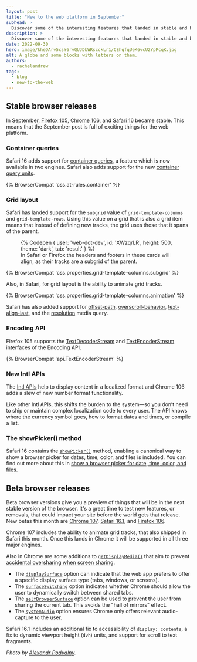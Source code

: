 ```yaml
---
layout: post
title: "New to the web platform in September"
subhead: >
  Discover some of the interesting features that landed in stable and beta web browsers during September 2022.
description: >
  Discover some of the interesting features that landed in stable and beta web browsers during September 2022.
date: 2022-09-30
hero: image/kheDArv5csY6rvQUJDbWRscckLr1/CEhqfqUeK6vcU2YpPcqK.jpg
alt: A globe and some blocks with letters on them.
authors:
  - rachelandrew
tags:
  - blog
  - new-to-the-web
---
```


## Stable browser releases

In September, [Firefox 105](https://developer.mozilla.org/docs/Mozilla/Firefox/Releases/105), [Chrome 106](https://developer.chrome.com/blog/new-in-chrome-106/), and [Safari 16](https://developer.apple.com/documentation/safari-release-notes/safari-16-release-notes) became stable. This means that the September post is full of exciting things for the web platform.

### Container queries

Safari 16 adds support for [container queries](/blog/has-with-cq-m105/), a feature which is now available in two engines. Safari also adds support for the new [container query units](https://www.bram.us/2021/09/21/css-container-queries-container-relative-lengths/). 

{% BrowserCompat 'css.at-rules.container' %}

### Grid layout

Safari has landed support for the `subgrid` value of `grid-template-columns` and `grid-template-rows`. Using this value on a grid that is also a grid item means that instead of defining new tracks, the grid uses those that it spans of the parent. 

<figure>
{% Codepen {
  user: 'web-dot-dev',
  id: 'XWzqrLR',
  height: 500,
  theme: 'dark',
  tab: 'result'
} %}

<figcaption>In Safari or Firefox the headers and footers in these cards will align, as their tracks are a subgrid of the parent.</figcaption>
</figure>

{% BrowserCompat 'css.properties.grid-template-columns.subgrid' %}

Also, in Safari, for grid layout is the ability to animate grid tracks. 

{% BrowserCompat 'css.properties.grid-template-columns.animation' %}

Safari has also added support for [offset-path](https://developer.mozilla.org/docs/Web/CSS/offset-path), [overscroll-behavior](https://developer.mozilla.org/docs/Web/CSS/overscroll-behavior), [text-align-last](https://developer.mozilla.org/docs/Web/CSS/text-align-last), and the [resolution](https://developer.mozilla.org/docs/Web/CSS/@media/resolution) media query.

### Encoding API

Firefox 105 supports the [TextDecoderStream](https://developer.mozilla.org/docs/Web/API/TextDecoderStream) and [TextEncoderStream](https://developer.mozilla.org/docs/Web/API/TextEncoderStream) interfaces of the Encoding API. 

{% BrowserCompat 'api.TextEncoderStream' %}

### New Intl APIs

The [Intl APIs](https://developer.mozilla.org/docs/Web/JavaScript/Reference/Global_Objects/Intl/NumberFormat) help to display content in a localized format and Chrome 106 adds a slew of new number format functionality.

Like other Intl APIs, this shifts the burden to the system—so you don’t need to ship or maintain complex localization code to every user. The API knows where the currency symbol goes, how to format dates and times, or compile a list.


### The showPicker() method

Safari 16 contains the [`showPicker()`](https://developer.mozilla.org/docs/Web/API/HTMLInputElement/showPicker) method, enabling a canonical way to show a browser picker for dates, time, color, and files is included. You can find out more about this in [show a browser picker for date, time, color, and files](https://developer.chrome.com/blog/show-picker/).

## Beta browser releases

Beta browser versions give you a preview of things that will be in the next stable version of the browser. It's a great time to test new features, or removals, that could impact your site before the world gets that release. New betas this month are [Chrome 107](/blog/chrome-107-beta/), [Safari 16.1](https://developer.apple.com/documentation/safari-release-notes/safari-16_1-release-notes), and [Firefox 106](https://developer.mozilla.org/docs/Mozilla/Firefox/Releases/106).

Chrome 107 includes the ability to animate grid tracks, that also shipped in Safari this month. Once this lands in Chrome it will be supported in all three major engines. 

Also in Chrome are some additions to [`getDisplayMedia()`](https://developer.mozilla.org/docs/Web/API/MediaDevices/getDisplayMedia) that aim to prevent [accidental oversharing when screen sharing]((https://developer.chrome.com/blog/avoiding-oversharing-when-screen-sharing/)). 

- The [`displaySurface`](https://developer.chrome.com/docs/web-platform/screen-sharing-controls/#displaySurface) option can indicate that the web app prefers to offer a specific display surface type (tabs, windows, or screens).
- The [`surfaceSwitching`](https://developer.chrome.com/docs/web-platform/screen-sharing-controls/#surfaceSwitching) option indicates whether Chrome should allow the user to dynamically switch between shared tabs.
- The [`selfBrowserSurface`](https://developer.chrome.com/docs/web-platform/screen-sharing-controls/#selfBrowserSurface) option can be used to prevent the user from sharing the current tab. This avoids the "hall of mirrors" effect.
- The [`systemAudio`](https://developer.chrome.com/docs/web-platform/screen-sharing-controls/#systemAudio) option ensures Chrome only offers relevant audio-capture to the user.

Safari 16.1 includes an additional fix to accessibility of `display: contents`, a fix to dynamic viewport height (`dvh`) units, and support for scroll to text fragments.

_Photo by [Alexandr Podvalny](https://unsplash.com/@freestockpro?utm_source=unsplash&utm_medium=referral&utm_content=creditCopyText)._
  

